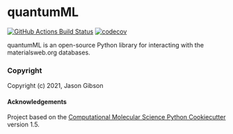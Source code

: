 quantumML
==============================
[//]: # (Badges)
[![GitHub Actions Build Status](https://github.com/REPLACE_WITH_OWNER_ACCOUNT/quantumml/workflows/CI/badge.svg)](https://github.com/REPLACE_WITH_OWNER_ACCOUNT/quantumml/actions?query=workflow%3ACI)
[![codecov](https://codecov.io/gh/REPLACE_WITH_OWNER_ACCOUNT/quantumML/branch/master/graph/badge.svg)](https://codecov.io/gh/REPLACE_WITH_OWNER_ACCOUNT/quantumML/branch/master)


quantumML is an open-source Python library for interacting with the materialsweb.org databases. 

### Copyright

Copyright (c) 2021, Jason Gibson


#### Acknowledgements
 
Project based on the 
[Computational Molecular Science Python Cookiecutter](https://github.com/molssi/cookiecutter-cms) version 1.5.
